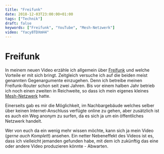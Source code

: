 ```yaml
---
title: "Freifunk"
date: 2018-12-03T23:00:00+01:00
tags: ["Technik"]
draft: false
keywords: ["Freifunk", "YouTube", "Mesh-Netzwerk"]
video: "Yacy8TDXmH4"
---
```


# Freifunk
In meinem neuen Video erzähle ich allgemein über [Freifunk](https://de.wikipedia.org/wiki/Freifunk) und welche Vorteile er mit sich bringt. Zeitgleich versuche ich auf die beiden meist genannten Gegenargumente einzugehen. Denn ich betreibe meinen Freifunk-Router schon seit zwei Jahren. Bis vor einem halben Jahr betrieb ich noch einen zweiten in Reichweite, so dass ich mein eigenes kleines [Mesh-Netzwerk](https://de.wikipedia.org/wiki/Mesh-WLAN) hatte.

Einerseits gab es mir die Möglichkeit, im Nachbargebäude welches selber über keinen Internet-Anschluss verfügte online zu gehen, aber zusätzlich ist es auch ein Weg anonym zu surfen, da es sich ja um ein öffentliches Netzwerk handelt.

Wer von euch da ein wenig mehr wissen möchte, kann sich ja mein Video (_gerne auch Komplett_) ansehen. Ein netter Nebeneffekt des Videos ist es, dass ich vielleicht jemanden gefunden habe, mit dem ich zukünftig das eine oder andere Video produzieren könnte - Abwarten.
